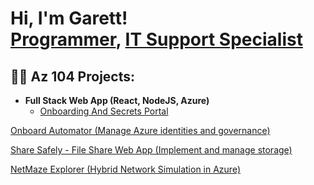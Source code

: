<h1>Hi, I'm Garett! <br/><a href="https://github.com/GB72900">Programmer</a>, <a href="www.linkedin.com/in/garett-blake-756183306">IT Support Specialist</a>

<h2>👨‍💻 Az 104 Projects:</h2>

- <b>Full Stack Web App (React, NodeJS, Azure)</b>
  - [Onboarding And Secrets Portal](https://github.com/GB72900/Onboarding-Portal/tree/master)


[Onboard Automator (Manage Azure identities and governance)](https://github.com/GB72900/Automated-Onboarding-Azure-Identities-and-Governance)

[Share Safely - File Share Web App (Implement and manage storage)](https://github.com/GB72900/Share-Safely)

[NetMaze Explorer (Hybrid Network Simulation in Azure)](https://github.com/GB72900/NetMaze-Explorer/tree/main)






<!--
**joshmadakor1/joshmadakor1** is a ✨ _special_ ✨ repository because its `README.md` (this file) appears on your GitHub profile.

Here are some ideas to get you started:

- 🔭 I’m currently working on ...
- 🌱 I’m currently learning ...
- 👯 I’m looking to collaborate on ...
- 🤔 I’m looking for help with ...
- 💬 Ask me about ...
- 📫 How to reach me: ...
- 😄 Pronouns: ...
- ⚡ Fun fact: ...
-->
